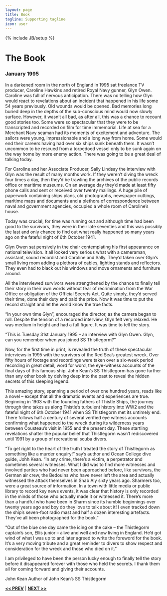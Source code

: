 ```yaml
---
layout: page
title: Book
tagline: Supporting tagline
icon: user
---
```

{% include JB/setup %}

# The Book

### January 1995
In a darkened room in the north of England in 1995 sat freelance TV producer, Caroline Hawkins and retired Royal Navy gunner, Glyn Owen. Caroline was full of nervous anticipation. There was no telling how Glyn would react to revelations about an incident that happened in his life some 54 years previously. Old wounds would be opened. Bad memories long buried deep in the depths of the sub-conscious mind would now slowly surface. However, it wasn’t all bad, as after all, this was a chance to recount good stories too. Some were so spectacular that they were to be transcripted and recorded on film for time immemorial. Life at sea for a Merchant Navy seaman had its moments of excitement and adventure. The sailors were young, impressionable and a long way from home. Some would end their careers having had over six ships sunk beneath them. It wasn’t uncommon to be rescued from a torpedoed vessel only to be sunk again on the way home by more enemy action. There was going to be a great deal of talking today.

For Caroline and her Associate Producer, Sally Lindsay the interview with Glyn was the result of many months work. If they weren’t diving the wreck four times a day, then they’d be trawling the archives of the public records office or maritime museums. On an average day they’d made at least fifty phone calls and sent or received over twenty mailings. A huge pile of paperwork containing ships plans, old photographs, newspaper cuttings, maritime maps and documents and a plethora of correspondence between naval and government agencies, occupied a whole room of Caroline’s house.

Today was crucial, for time was running out and although time had been good to the survivors, they were in their late seventies and this was possibly the last and only chance to find out what really happened so many years ago on the fateful night of 6th October 1941.

Glyn Owen sat pensively in the chair contemplating his first appearance on national television. It all looked very serious what with a cameraman, assistant, sound recordist and Caroline and Sally. They’d taken over Glyn’s small living room adding a plethora of cables, lighting stands and reflectors. They even had to black out his windows and move ornaments and furniture around.

All the interviewed survivors were strengthened by the chance to finally tell their story in their own words without fear of recrimination from the War Office or obligation of the Official Secrets Act. Quite simply, they’d served their time, done their duty and paid the price. Now it was time to put the record straight and let the world know the true facts.

“In your own time Glyn”, encouraged the director, as the camera began to roll. Despite the tension of a recorded interview, Glyn felt very relaxed. He was medium in height and had a full figure. It was time to tell the story.

“This is Tuesday 31st January 1995 – an interview with Glyn Owen. Glyn, can you remember when you joined SS Thistlegorm?”

Now, for the first time in print, is revealed the truth of these spectacular interviews in 1995 with the survivors of the Red Sea’s greatest wreck. Over fifty hours of footage and recordings were taken over a six-week period recording in great detail, word for word, the eye-witness accounts of the final days of this famous ship. John Kean’s SS Thistlegorm has gone further than any other book by delving deep into the past to reveal the hidden secrets of this sleeping legend.

This amazing story, spanning a period of over one hundred years, reads like a novel – except that all the dramatic events and experiences are true. Beginning in 1903 with the founding fathers of Thistle Ships, the journey through time takes us along Thistle’s turbulent history into WW2 and the fateful night of 6th October 1941 when SS Thistlegorm met its untimely end. There follows half a century of several verified eye witness accounts confirming what happened to the wreck during its wilderness years between Cousteau’s visit in 1955 and the present day. These startling revelations shatter the popular belief that Thistlegorm wasn’t rediscovered until 1991 by a group of recreational scuba divers.

“To get right to the heart of the truth I treated the story of Thistlegorm as something like a murder enquiry!” say’s author and Ocean College dive guide, Johh Kean. “In any crime, there’s a victim, a perpetrator and sometimes several witnesses. What I did was to find more witnesses and involved parties who had never been approached before, like survivors, the German air crew, the Bedouins who have never left the area and actually witnessed the attack themselves in Shab Aly sixty years ago. Sharmers too, were a great source of information. In a town with little media or public library to record key news events, it was clear that history is only recorded in the minds of those who actually made it or witnessed it. There’s more than a handful who have been in Sharm since its humble beginnings over twenty years ago and boy do they love to talk about it! I even tracked down the ship’s seven-foot radio mast and half a dozen interesting artefacts. They’ve all been photographed for the book.”

“Out of the blue one day came the icing on the cake – the Thistlegorm captain’s son, Ellis junior – alive and well and now living in England. He’d got wind of what I was up to and later agreed to write the foreword for the book. It’s a very moving tribute and a great reminder to divers to show respect and consideration for the wreck and those who died on it.”

I am privileged to have been the person lucky enough to finally tell the story before it disappeared forever with those who held the secrets. I thank them all for coming forward and giving their accounts.


John Kean Author of John Kean’s SS Thistlegorm

<a href="/#top" title="Home"><b><< PREV</b></a> &#124; <a href="/work.html#top" title="Work"><b>NEXT >></b></a>

